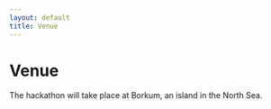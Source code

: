 ```yaml
---
layout: default
title: Venue
---
```


# Venue

The hackathon will take place at Borkum, an island in the North Sea.
